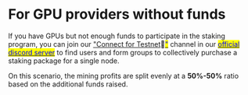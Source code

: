 # For GPU providers without funds

If you have GPUs but not enough funds to participate in the staking program, you can join our ["Connect for Testnet](https://discord.gg/rhaY6Z7yZd)🤝[<mark style="color:blue;">"</mark>](https://discord.gg/rhaY6Z7yZd) channel in our [<mark style="color:blue;">official discord server</mark>](https://discord.com/invite/NJvcWYcB9W) to find users and form groups to collectively purchase a staking package for a single node.



On this scenario, the mining profits are split evenly at a **50%-50%** ratio based on the additional funds raised.

